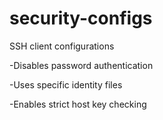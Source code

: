# security-configs
SSH client configurations

-Disables password authentication

-Uses specific identity files

-Enables strict host key checking
